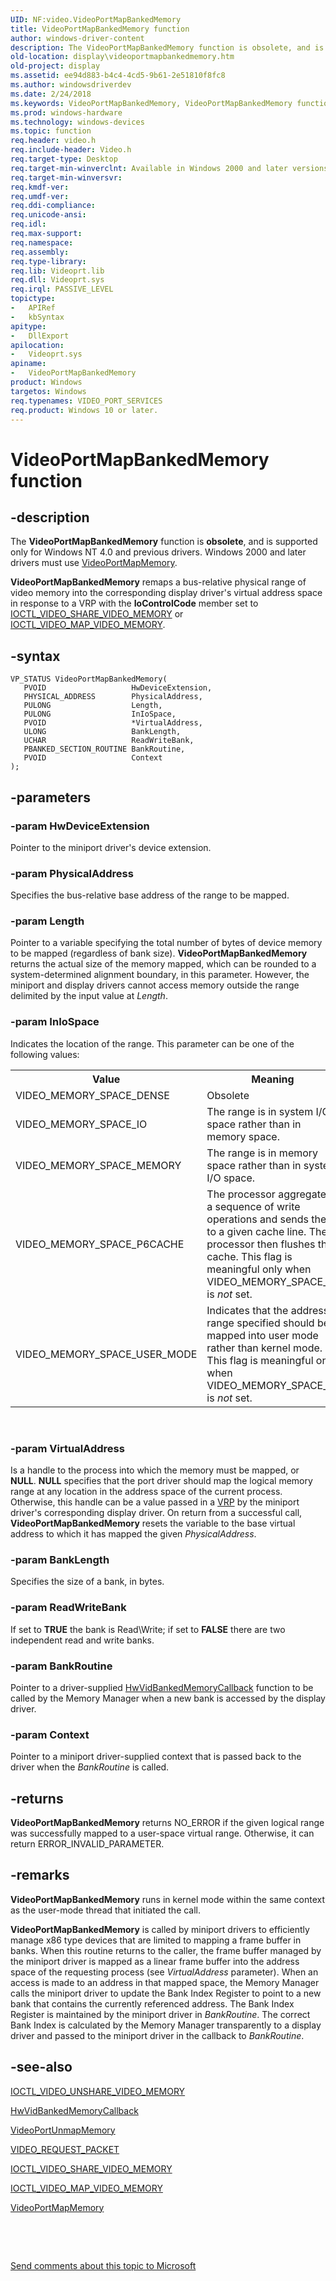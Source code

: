 ```yaml
---
UID: NF:video.VideoPortMapBankedMemory
title: VideoPortMapBankedMemory function
author: windows-driver-content
description: The VideoPortMapBankedMemory function is obsolete, and is supported only for Windows NT 4.0 and previous drivers.
old-location: display\videoportmapbankedmemory.htm
old-project: display
ms.assetid: ee94d883-b4c4-4cd5-9b61-2e51810f8fc8
ms.author: windowsdriverdev
ms.date: 2/24/2018
ms.keywords: VideoPortMapBankedMemory, VideoPortMapBankedMemory function [Display Devices], VideoPort_Functions_14384264-da80-4c16-8de9-af143ac6a014.xml, display.videoportmapbankedmemory, video/VideoPortMapBankedMemory
ms.prod: windows-hardware
ms.technology: windows-devices
ms.topic: function
req.header: video.h
req.include-header: Video.h
req.target-type: Desktop
req.target-min-winverclnt: Available in Windows 2000 and later versions of the Windows operating systems.
req.target-min-winversvr: 
req.kmdf-ver: 
req.umdf-ver: 
req.ddi-compliance: 
req.unicode-ansi: 
req.idl: 
req.max-support: 
req.namespace: 
req.assembly: 
req.type-library: 
req.lib: Videoprt.lib
req.dll: Videoprt.sys
req.irql: PASSIVE_LEVEL
topictype:
-	APIRef
-	kbSyntax
apitype:
-	DllExport
apilocation:
-	Videoprt.sys
apiname:
-	VideoPortMapBankedMemory
product: Windows
targetos: Windows
req.typenames: VIDEO_PORT_SERVICES
req.product: Windows 10 or later.
---
```


# VideoPortMapBankedMemory function


## -description


The <b>VideoPortMapBankedMemory</b> function is <b>obsolete</b>, and is supported only for Windows NT 4.0 and previous drivers. Windows 2000 and later drivers must use <a href="..\video\nf-video-videoportmapmemory.md">VideoPortMapMemory</a>.

<b>VideoPortMapBankedMemory</b> remaps a bus-relative physical range of video memory into the corresponding display driver's virtual address space in response to a VRP with the <b>IoControlCode</b> member set to <a href="..\ntddvdeo\ni-ntddvdeo-ioctl_video_share_video_memory.md">IOCTL_VIDEO_SHARE_VIDEO_MEMORY</a> or <a href="..\ntddvdeo\ni-ntddvdeo-ioctl_video_map_video_memory.md">IOCTL_VIDEO_MAP_VIDEO_MEMORY</a>. 


## -syntax


````
VP_STATUS VideoPortMapBankedMemory(
   PVOID                   HwDeviceExtension,
   PHYSICAL_ADDRESS        PhysicalAddress,
   PULONG                  Length,
   PULONG                  InIoSpace,
   PVOID                   *VirtualAddress,
   ULONG                   BankLength,
   UCHAR                   ReadWriteBank,
   PBANKED_SECTION_ROUTINE BankRoutine,
   PVOID                   Context
);
````


## -parameters




### -param HwDeviceExtension

Pointer to the miniport driver's device extension.


### -param PhysicalAddress

Specifies the bus-relative base address of the range to be mapped.


### -param Length

Pointer to a variable specifying the total number of bytes of device memory to be mapped (regardless of bank size). <b>VideoPortMapBankedMemory</b> returns the actual size of the memory mapped, which can be rounded to a system-determined alignment boundary, in this parameter. However, the miniport and display drivers cannot access memory outside the range delimited by the input value at <i>Length</i>.


### -param InIoSpace

Indicates the location of the range. This parameter can be one of the following values:

<table>
<tr>
<th>Value</th>
<th>Meaning</th>
</tr>
<tr>
<td>
VIDEO_MEMORY_SPACE_DENSE

</td>
<td>
Obsolete

</td>
</tr>
<tr>
<td>
VIDEO_MEMORY_SPACE_IO

</td>
<td>
The range is in system I/O space rather than in memory space.

</td>
</tr>
<tr>
<td>
VIDEO_MEMORY_SPACE_MEMORY

</td>
<td>
The range is in memory space rather than in system I/O space.

</td>
</tr>
<tr>
<td>
VIDEO_MEMORY_SPACE_P6CACHE

</td>
<td>
The processor aggregates a sequence of write operations and sends them to a given cache line. The processor then flushes the cache. This flag is meaningful only when VIDEO_MEMORY_SPACE_IO is <i>not</i> set.

</td>
</tr>
<tr>
<td>
VIDEO_MEMORY_SPACE_USER_MODE

</td>
<td>
Indicates that the address range specified should be mapped into user mode rather than kernel mode. This flag is meaningful only when VIDEO_MEMORY_SPACE_IO is <i>not</i> set.

</td>
</tr>
</table>
 


### -param VirtualAddress

Is a handle to the process into which the memory must be mapped, or <b>NULL</b>. <b>NULL</b> specifies that the port driver should map the logical memory range at any location in the address space of the current process. Otherwise, this handle can be a value passed in a <a href="https://msdn.microsoft.com/a1de1905-09f3-4689-ace9-06690a1f930a">VRP</a> by the miniport driver's corresponding display driver. On return from a successful call, <b>VideoPortMapBankedMemory</b> resets the variable to the base virtual address to which it has mapped the given <i>PhysicalAddress</i>.


### -param BankLength

Specifies the size of a bank, in bytes.


### -param ReadWriteBank

If set to <b>TRUE</b> the bank is Read\Write; if set to <b>FALSE</b> there are two independent read and write banks. 


### -param BankRoutine

Pointer to a driver-supplied <a href="https://msdn.microsoft.com/library/windows/hardware/ff567322">HwVidBankedMemoryCallback</a> function to be called by the Memory Manager when a new bank is accessed by the display driver.


### -param Context

Pointer to a miniport driver-supplied context that is passed back to the driver when the <i>BankRoutine</i> is called.


## -returns



<b>VideoPortMapBankedMemory</b> returns NO_ERROR if the given logical range was successfully mapped to a user-space virtual range. Otherwise, it can return ERROR_INVALID_PARAMETER.




## -remarks



<b>VideoPortMapBankedMemory</b> runs in kernel mode within the same context as the user-mode thread that initiated the call.

<b>VideoPortMapBankedMemory</b> is called by miniport drivers to efficiently manage x86 type devices that are limited to mapping a frame buffer in banks. When this routine returns to the caller, the frame buffer managed by the miniport driver is mapped as a linear frame buffer into the address space of the requesting process (see <i>VirtualAddress</i> parameter). When an access is made to an address in that mapped space, the Memory Manager calls the miniport driver to update the Bank Index Register to point to a new bank that contains the currently referenced address. The Bank Index Register is maintained by the miniport driver in <i>BankRoutine</i>. The correct Bank Index is calculated by the Memory Manager transparently to a display driver and passed to the miniport driver in the callback to <i>BankRoutine</i>. 




## -see-also

<a href="..\ntddvdeo\ni-ntddvdeo-ioctl_video_unshare_video_memory.md">IOCTL_VIDEO_UNSHARE_VIDEO_MEMORY</a>



<a href="https://msdn.microsoft.com/library/windows/hardware/ff567322">HwVidBankedMemoryCallback</a>



<a href="..\video\nf-video-videoportunmapmemory.md">VideoPortUnmapMemory</a>



<a href="..\video\ns-video-_video_request_packet.md">VIDEO_REQUEST_PACKET</a>



<a href="..\ntddvdeo\ni-ntddvdeo-ioctl_video_share_video_memory.md">IOCTL_VIDEO_SHARE_VIDEO_MEMORY</a>



<a href="..\ntddvdeo\ni-ntddvdeo-ioctl_video_map_video_memory.md">IOCTL_VIDEO_MAP_VIDEO_MEMORY</a>



<a href="..\video\nf-video-videoportmapmemory.md">VideoPortMapMemory</a>



 

 

<a href="mailto:wsddocfb@microsoft.com?subject=Documentation%20feedback [display\display]:%20VideoPortMapBankedMemory function%20 RELEASE:%20(2/24/2018)&amp;body=%0A%0APRIVACY STATEMENT%0A%0AWe use your feedback to improve the documentation. We don't use your email address for any other purpose, and we'll remove your email address from our system after the issue that you're reporting is fixed. While we're working to fix this issue, we might send you an email message to ask for more info. Later, we might also send you an email message to let you know that we've addressed your feedback.%0A%0AFor more info about Microsoft's privacy policy, see http://privacy.microsoft.com/en-us/default.aspx." title="Send comments about this topic to Microsoft">Send comments about this topic to Microsoft</a>

